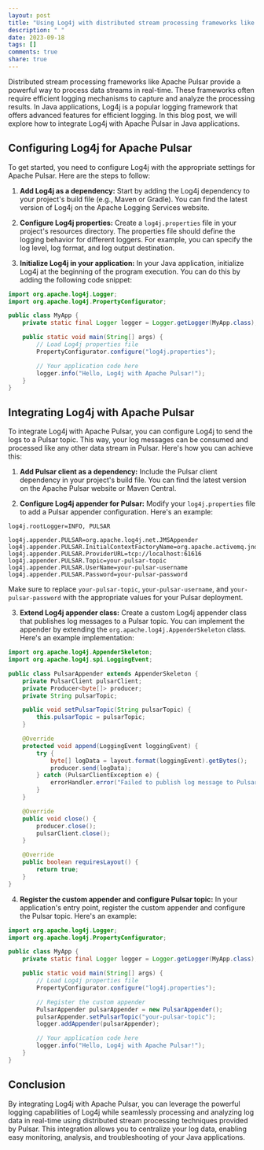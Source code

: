 ```yaml
---
layout: post
title: "Using Log4j with distributed stream processing frameworks like Apache Pulsar in Java applications"
description: " "
date: 2023-09-18
tags: []
comments: true
share: true
---
```


Distributed stream processing frameworks like Apache Pulsar provide a powerful way to process data streams in real-time. These frameworks often require efficient logging mechanisms to capture and analyze the processing results. In Java applications, Log4j is a popular logging framework that offers advanced features for efficient logging. In this blog post, we will explore how to integrate Log4j with Apache Pulsar in Java applications.

## Configuring Log4j for Apache Pulsar

To get started, you need to configure Log4j with the appropriate settings for Apache Pulsar. Here are the steps to follow:

1. **Add Log4j as a dependency:** Start by adding the Log4j dependency to your project's build file (e.g., Maven or Gradle). You can find the latest version of Log4j on the Apache Logging Services website.

2. **Configure Log4j properties:** Create a `log4j.properties` file in your project's resources directory. The properties file should define the logging behavior for different loggers. For example, you can specify the log level, log format, and log output destination.

3. **Initialize Log4j in your application:** In your Java application, initialize Log4j at the beginning of the program execution. You can do this by adding the following code snippet:

```java
import org.apache.log4j.Logger;
import org.apache.log4j.PropertyConfigurator;

public class MyApp {
    private static final Logger logger = Logger.getLogger(MyApp.class);

    public static void main(String[] args) {
        // Load Log4j properties file
        PropertyConfigurator.configure("log4j.properties");

        // Your application code here
        logger.info("Hello, Log4j with Apache Pulsar!");
    }
}
```

## Integrating Log4j with Apache Pulsar

To integrate Log4j with Apache Pulsar, you can configure Log4j to send the logs to a Pulsar topic. This way, your log messages can be consumed and processed like any other data stream in Pulsar. Here's how you can achieve this:

1. **Add Pulsar client as a dependency:** Include the Pulsar client dependency in your project's build file. You can find the latest version on the Apache Pulsar website or Maven Central.

2. **Configure Log4j appender for Pulsar:** Modify your `log4j.properties` file to add a Pulsar appender configuration. Here's an example:

```properties
log4j.rootLogger=INFO, PULSAR

log4j.appender.PULSAR=org.apache.log4j.net.JMSAppender
log4j.appender.PULSAR.InitialContextFactoryName=org.apache.activemq.jndi.ActiveMQInitialContextFactory
log4j.appender.PULSAR.ProviderURL=tcp://localhost:61616
log4j.appender.PULSAR.Topic=your-pulsar-topic
log4j.appender.PULSAR.UserName=your-pulsar-username
log4j.appender.PULSAR.Password=your-pulsar-password
```

Make sure to replace `your-pulsar-topic`, `your-pulsar-username`, and `your-pulsar-password` with the appropriate values for your Pulsar deployment.

3. **Extend Log4j appender class:** Create a custom Log4j appender class that publishes log messages to a Pulsar topic. You can implement the appender by extending the `org.apache.log4j.AppenderSkeleton` class. Here's an example implementation:

```java
import org.apache.log4j.AppenderSkeleton;
import org.apache.log4j.spi.LoggingEvent;

public class PulsarAppender extends AppenderSkeleton {
    private PulsarClient pulsarClient;
    private Producer<byte[]> producer;
    private String pulsarTopic;

    public void setPulsarTopic(String pulsarTopic) {
        this.pulsarTopic = pulsarTopic;
    }

    @Override
    protected void append(LoggingEvent loggingEvent) {
        try {
            byte[] logData = layout.format(loggingEvent).getBytes();
            producer.send(logData);
        } catch (PulsarClientException e) {
            errorHandler.error("Failed to publish log message to Pulsar " + pulsarTopic, e, ErrorCode.WRITE_FAILURE);
        }
    }

    @Override
    public void close() {
        producer.close();
        pulsarClient.close();
    }

    @Override
    public boolean requiresLayout() {
        return true;
    }
}
```
4. **Register the custom appender and configure Pulsar topic:** In your application's entry point, register the custom appender and configure the Pulsar topic. Here's an example:

```java
import org.apache.log4j.Logger;
import org.apache.log4j.PropertyConfigurator;

public class MyApp {
    private static final Logger logger = Logger.getLogger(MyApp.class);

    public static void main(String[] args) {
        // Load Log4j properties file
        PropertyConfigurator.configure("log4j.properties");

        // Register the custom appender
        PulsarAppender pulsarAppender = new PulsarAppender();
        pulsarAppender.setPulsarTopic("your-pulsar-topic");
        logger.addAppender(pulsarAppender);

        // Your application code here
        logger.info("Hello, Log4j with Apache Pulsar!");
    }
}
```

## Conclusion

By integrating Log4j with Apache Pulsar, you can leverage the powerful logging capabilities of Log4j while seamlessly processing and analyzing log data in real-time using distributed stream processing techniques provided by Pulsar. This integration allows you to centralize your log data, enabling easy monitoring, analysis, and troubleshooting of your Java applications.